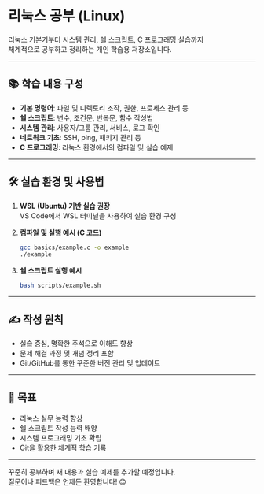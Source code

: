 # 리눅스 공부 (Linux)

리눅스 기본기부터 시스템 관리, 쉘 스크립트, C 프로그래밍 실습까지  
체계적으로 공부하고 정리하는 개인 학습용 저장소입니다.

---

## 📚 학습 내용 구성

- **기본 명령어**: 파일 및 디렉토리 조작, 권한, 프로세스 관리 등  
- **쉘 스크립트**: 변수, 조건문, 반복문, 함수 작성법  
- **시스템 관리**: 사용자/그룹 관리, 서비스, 로그 확인  
- **네트워크 기초**: SSH, ping, 패키지 관리 등  
- **C 프로그래밍**: 리눅스 환경에서의 컴파일 및 실습 예제

---

## 🛠️ 실습 환경 및 사용법

1. **WSL (Ubuntu) 기반 실습 권장**  
   VS Code에서 WSL 터미널을 사용하여 실습 환경 구성

2. **컴파일 및 실행 예시 (C 코드)**

    ```bash
    gcc basics/example.c -o example
    ./example
    ```

3. **쉘 스크립트 실행 예시**

    ```bash
    bash scripts/example.sh
    ```

---

## ✍️ 작성 원칙

- 실습 중심, 명확한 주석으로 이해도 향상  
- 문제 해결 과정 및 개념 정리 포함  
- Git/GitHub를 통한 꾸준한 버전 관리 및 업데이트

---

## 🎯 목표

- 리눅스 실무 능력 향상  
- 쉘 스크립트 작성 능력 배양  
- 시스템 프로그래밍 기초 확립  
- Git을 활용한 체계적 학습 기록

---

꾸준히 공부하며 새 내용과 실습 예제를 추가할 예정입니다.  
질문이나 피드백은 언제든 환영합니다! 😊